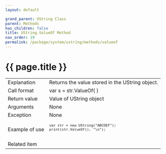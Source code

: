```yaml
---
layout: default

grand_parent: UString Class
parent: Methods
has_children: false
title: UString.ValueOf Method
nav_order: 19
permalink: /package/system/ustring/methods/valueof
---
```

# {{ page.title }}

<table>
  <tr>
    <td>Explanation</td>
    <td colspan="2">Returns the value stored in the UString object.</td>
  </tr>
  <tr>
    <td>Call format</td>
    <td colspan="2">var s = str.ValueOf( )</td>
  </tr>
  <tr>
    <td>Return value</td>
    <td colspan="2">Value of UString object</td>
  </tr>  
  <tr>
    <td>Arguments</td>
    <td colspan="2">None</td>
  </tr>
  <tr>
    <td>Exception</td>
    <td colspan="2">None</td>
  </tr>
  <tr>
    <td>Example of use</td>
    <td colspan="2"><code><pre>
var str = new UString("ABCDEF");
print(str.ValueOf(), "\n");
    </pre></code></td>
  </tr>
  <tr>
    <td>Related item</td>
    <td colspan="2"></td>
  </tr>
</table>